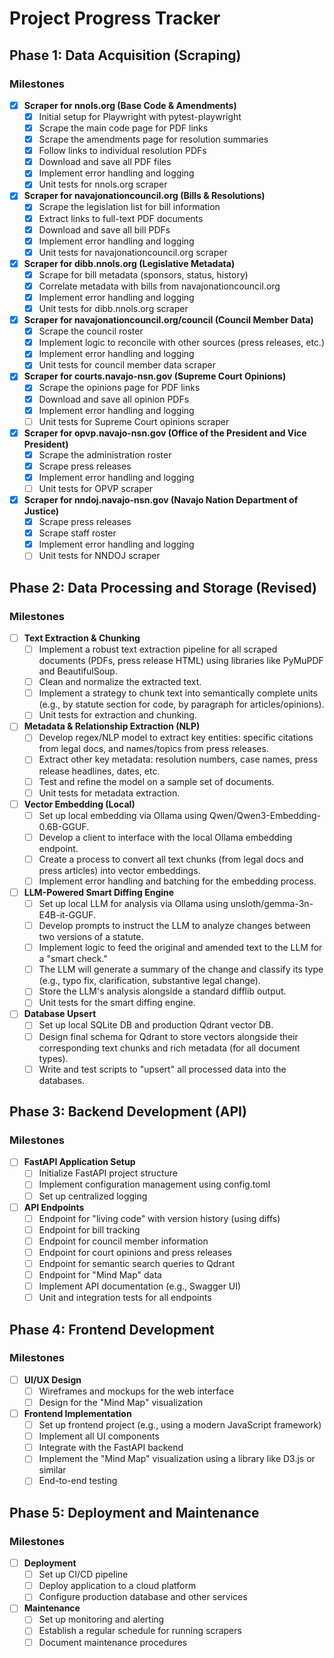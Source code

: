 # Project Progress Tracker

## Phase 1: Data Acquisition (Scraping)

### Milestones

*   [x] **Scraper for nnols.org (Base Code & Amendments)**
    *   [x] Initial setup for Playwright with pytest-playwright
    *   [x] Scrape the main code page for PDF links
    *   [x] Scrape the amendments page for resolution summaries
    *   [x] Follow links to individual resolution PDFs
    *   [x] Download and save all PDF files
    *   [x] Implement error handling and logging
    *   [x] Unit tests for nnols.org scraper

*   [x] **Scraper for navajonationcouncil.org (Bills & Resolutions)**
    *   [x] Scrape the legislation list for bill information
    *   [x] Extract links to full-text PDF documents
    *   [x] Download and save all bill PDFs
    *   [x] Implement error handling and logging
    *   [x] Unit tests for navajonationcouncil.org scraper

*   [x] **Scraper for dibb.nnols.org (Legislative Metadata)**
    *   [x] Scrape for bill metadata (sponsors, status, history)
    *   [x] Correlate metadata with bills from navajonationcouncil.org
    *   [x] Implement error handling and logging
    *   [x] Unit tests for dibb.nnols.org scraper

*   [x] **Scraper for navajonationcouncil.org/council (Council Member Data)**
    *   [x] Scrape the council roster
    *   [x] Implement logic to reconcile with other sources (press releases, etc.)
    *   [x] Implement error handling and logging
    *   [x] Unit tests for council member data scraper

*   [x] **Scraper for courts.navajo-nsn.gov (Supreme Court Opinions)**
    *   [x] Scrape the opinions page for PDF links
    *   [x] Download and save all opinion PDFs
    *   [x] Implement error handling and logging
    *   [ ] Unit tests for Supreme Court opinions scraper

*   [x] **Scraper for opvp.navajo-nsn.gov (Office of the President and Vice President)**
    *   [x] Scrape the administration roster
    *   [x] Scrape press releases
    *   [x] Implement error handling and logging
    *   [ ] Unit tests for OPVP scraper

*   [x] **Scraper for nndoj.navajo-nsn.gov (Navajo Nation Department of Justice)**
    *   [x] Scrape press releases
    *   [x] Scrape staff roster
    *   [x] Implement error handling and logging
    *   [ ] Unit tests for NNDOJ scraper

## Phase 2: Data Processing and Storage (Revised)

### Milestones

*   [ ] **Text Extraction & Chunking**
    *   [ ] Implement a robust text extraction pipeline for all scraped documents (PDFs, press release HTML) using libraries like PyMuPDF and BeautifulSoup.
    *   [ ] Clean and normalize the extracted text.
    *   [ ] Implement a strategy to chunk text into semantically complete units (e.g., by statute section for code, by paragraph for articles/opinions).
    *   [ ] Unit tests for extraction and chunking.

*   [ ] **Metadata & Relationship Extraction (NLP)**
    *   [ ] Develop regex/NLP model to extract key entities: specific citations from legal docs, and names/topics from press releases.
    *   [ ] Extract other key metadata: resolution numbers, case names, press release headlines, dates, etc.
    *   [ ] Test and refine the model on a sample set of documents.
    *   [ ] Unit tests for metadata extraction.

*   [ ] **Vector Embedding (Local)**
    *   [ ] Set up local embedding via Ollama using Qwen/Qwen3-Embedding-0.6B-GGUF.
    *   [ ] Develop a client to interface with the local Ollama embedding endpoint.
    *   [ ] Create a process to convert all text chunks (from legal docs and press articles) into vector embeddings.
    *   [ ] Implement error handling and batching for the embedding process.

*   [ ] **LLM-Powered Smart Diffing Engine**
    *   [ ] Set up local LLM for analysis via Ollama using unsloth/gemma-3n-E4B-it-GGUF.
    *   [ ] Develop prompts to instruct the LLM to analyze changes between two versions of a statute.
    *   [ ] Implement logic to feed the original and amended text to the LLM for a "smart check."
    *   [ ] The LLM will generate a summary of the change and classify its type (e.g., typo fix, clarification, substantive legal change).
    *   [ ] Store the LLM's analysis alongside a standard difflib output.
    *   [ ] Unit tests for the smart diffing engine.

*   [ ] **Database Upsert**
    *   [ ] Set up local SQLite DB and production Qdrant vector DB.
    *   [ ] Design final schema for Qdrant to store vectors alongside their corresponding text chunks and rich metadata (for all document types).
    *   [ ] Write and test scripts to "upsert" all processed data into the databases.

## Phase 3: Backend Development (API)

### Milestones

*   [ ] **FastAPI Application Setup**
    *   [ ] Initialize FastAPI project structure
    *   [ ] Implement configuration management using config.toml
    *   [ ] Set up centralized logging

*   [ ] **API Endpoints**
    *   [ ] Endpoint for "living code" with version history (using diffs)
    *   [ ] Endpoint for bill tracking
    *   [ ] Endpoint for council member information
    *   [ ] Endpoint for court opinions and press releases
    *   [ ] Endpoint for semantic search queries to Qdrant
    *   [ ] Endpoint for "Mind Map" data
    *   [ ] Implement API documentation (e.g., Swagger UI)
    *   [ ] Unit and integration tests for all endpoints

## Phase 4: Frontend Development

### Milestones

*   [ ] **UI/UX Design**
    *   [ ] Wireframes and mockups for the web interface
    *   [ ] Design for the "Mind Map" visualization

*   [ ] **Frontend Implementation**
    *   [ ] Set up frontend project (e.g., using a modern JavaScript framework)
    *   [ ] Implement all UI components
    *   [ ] Integrate with the FastAPI backend
    *   [ ] Implement the "Mind Map" visualization using a library like D3.js or similar
    *   [ ] End-to-end testing

## Phase 5: Deployment and Maintenance

### Milestones

*   [ ] **Deployment**
    *   [ ] Set up CI/CD pipeline
    *   [ ] Deploy application to a cloud platform
    *   [ ] Configure production database and other services

*   [ ] **Maintenance**
    *   [ ] Set up monitoring and alerting
    *   [ ] Establish a regular schedule for running scrapers
    *   [ ] Document maintenance procedures